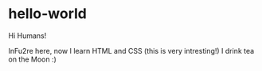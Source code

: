 # hello-world

Hi Humans!

InFu2re here, now I learn HTML and CSS (this is very intresting!)
I drink tea on the Moon :)
